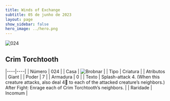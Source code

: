 ```yaml
---
title: Winds of Exchange
subtitle: 05 de junho de 2023
layout: page
show_sidebar: false
hero_image: ../hero.png
---
```


![024](https://mastervault-storage-prod.s3.amazonaws.com/media/card_front/en/600_024_85f59ba7842d_en.png)


## Crim Torchtooth

|----|----|
| Número | 024 |
| Casa | ![Brobnar](https://archonarcana.com/images/thumb/e/e0/Brobnar.png/22px-Brobnar.png "Brobnar") |
| Tipo | Criatura |
| Atributos | Giant |
| Poder | 7 |
| Armadura | 0 |
| Texto | Splash-attack 4. (When this creature attacks, also deal 4 to each of the attacked creature’s neighbors.) After Fight: Enrage each of Crim Torchtooth’s neighbors. |
| Raridade | Incomum |
